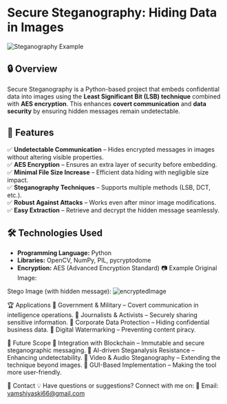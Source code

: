 # Secure Steganography: Hiding Data in Images  

![Steganography Example](samples/example.png)  

## 🔒 Overview  
Secure Steganography is a Python-based project that embeds confidential data into images using the **Least Significant Bit (LSB) technique** combined with **AES encryption**. This enhances **covert communication** and **data security** by ensuring hidden messages remain undetectable.  

## 🚀 Features  
✅ **Undetectable Communication** – Hides encrypted messages in images without altering visible properties.  
✅ **AES Encryption** – Ensures an extra layer of security before embedding.  
✅ **Minimal File Size Increase** – Efficient data hiding with negligible size impact.  
✅ **Steganography Techniques** – Supports multiple methods (LSB, DCT, etc.).  
✅ **Robust Against Attacks** – Works even after minor image modifications.  
✅ **Easy Extraction** – Retrieve and decrypt the hidden message seamlessly.  

## 🛠 Technologies Used  
- **Programming Language:** Python  
- **Libraries:** OpenCV, NumPy, PIL, pycryptodome  
- **Encryption:** AES (Advanced Encryption Standard)
📷 Example
Original Image:

Stego Image (with hidden message):
![encryptedImage](https://github.com/user-attachments/assets/8b0e635f-a17d-4c08-8d63-790a08d801eb)



🏆 Applications
🔹 Government & Military – Covert communication in intelligence operations.
🔹 Journalists & Activists – Securely sharing sensitive information.
🔹 Corporate Data Protection – Hiding confidential business data.
🔹 Digital Watermarking – Preventing content piracy.

🚀 Future Scope
🔹 Integration with Blockchain – Immutable and secure steganographic messaging.
🔹 AI-driven Steganalysis Resistance – Enhancing undetectability.
🔹 Video & Audio Steganography – Extending the technique beyond images.
🔹 GUI-Based Implementation – Making the tool more user-friendly.

📩 Contact
💡 Have questions or suggestions? Connect with me on:
📧 Email: vamshiyaski66@gmail.com



